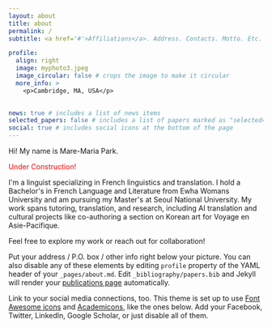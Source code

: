 ```yaml
---
layout: about
title: about
permalink: /
subtitle: <a href='#'>Affiliations</a>. Address. Contacts. Motto. Etc.

profile:
  align: right
  image: myphoto3.jpeg
  image_circular: false # crops the image to make it circular
  more_info: >
    <p>Cambridge, MA, USA</p>
    

news: true # includes a list of news items
selected_papers: false # includes a list of papers marked as "selected={true}"
social: true # includes social icons at the bottom of the page
---
```


Hi! My name is Mare-Maria Park.

<span style="color: red">Under Construction!</span>


I'm a linguist specializing in French linguistics and translation. I hold a Bachelor's in French Language and Literature from Ewha Womans University and am pursuing my Master's at Seoul National University. My work spans tutoring, translation, and research, including AI translation and cultural projects like co-authoring a section on Korean art for Voyage en Asie-Pacifique.

Feel free to explore my work or reach out for collaboration!

Put your address / P.O. box / other info right below your picture. You can also disable any of these elements by editing `profile` property of the YAML header of your `_pages/about.md`. Edit `_bibliography/papers.bib` and Jekyll will render your [publications page](/al-folio/publications/) automatically.

Link to your social media connections, too. This theme is set up to use [Font Awesome icons](https://fontawesome.com/) and [Academicons](https://jpswalsh.github.io/academicons/), like the ones below. Add your Facebook, Twitter, LinkedIn, Google Scholar, or just disable all of them.
